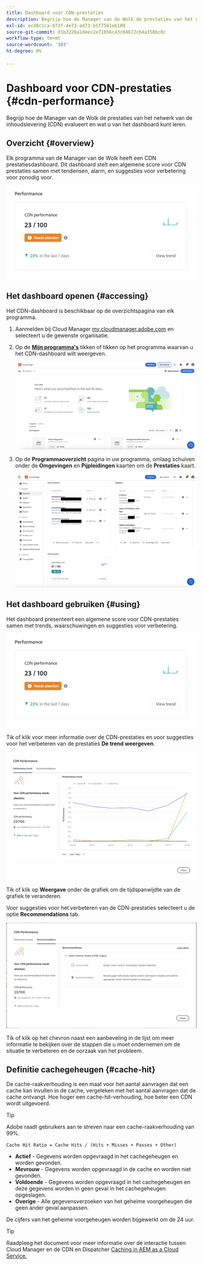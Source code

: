 ```yaml
---
title: Dashboard voor CDN-prestaties
description: Begrijp hoe de Manager van de Wolk de prestaties van het netwerk van de inhoudslevering (CDN) evalueert en wat u van het dashboard kunt leren.
exl-id: ecd8c1ca-873f-4e73-ad73-b5f7561eb109
source-git-commit: d1b2226a1deec2e71056c43c84672cb4a358bc8c
workflow-type: tm+mt
source-wordcount: '383'
ht-degree: 0%

---
```


# Dashboard voor CDN-prestaties {#cdn-performance}

Begrijp hoe de Manager van de Wolk de prestaties van het netwerk van de inhoudslevering (CDN) evalueert en wat u van het dashboard kunt leren.

## Overzicht {#overview}

Elk programma van de Manager van de Wolk heeft een CDN prestatiesdashboard. Dit dashboard stelt een algemene score voor CDN prestaties samen met tendensen, alarm, en suggesties voor verbetering voor zonodig voor.

![CDN-prestatiedashboard](assets/cdn-performance-dashboard.png)

## Het dashboard openen {#accessing}

Het CDN-dashboard is beschikbaar op de overzichtspagina van elk programma.

1. Aanmelden bij Cloud Manager [my.cloudmanager.adobe.com](https://my.cloudmanager.adobe.com/) en selecteert u de gewenste organisatie.

1. Op de **[Mijn programma&#39;s](/help/implementing/cloud-manager/navigation.md#my-programs)** tikken of tikken op het programma waarvan u het CDN-dashboard wilt weergeven.

   ![Pagina Mijn programma&#39;s](assets/my-programs.png)

1. Op de **Programmaoverzicht** pagina in uw programma, omlaag schuiven onder de **Omgevingen** en **Pijpleidingen** kaarten om de **Prestaties** kaart.

   ![Prestaties](assets/cdn-performance-overview.png)

## Het dashboard gebruiken {#using}

Het dashboard presenteert een algemene score voor CDN-prestaties samen met trends, waarschuwingen en suggesties voor verbetering.

![CDN-prestatiedashboard](assets/cdn-performance-dashboard.png)

Tik of klik voor meer informatie over de CDN-prestaties en voor suggesties voor het verbeteren van de prestaties **De trend weergeven**.

![Prestatieontwikkeling](assets/cdn-performance-trend.png)

Tik of klik op **Weergave** onder de grafiek om de tijdspanwijdte van de grafiek te veranderen.

Voor suggesties voor het verbeteren van de CDN-prestaties selecteert u de optie **Recommendations** tab.

![CDN-aanbevelingen](assets/cdn-performance-recommendations.png)

Tik of klik op het chevron naast een aanbeveling in de lijst om meer informatie te bekijken over de stappen die u moet ondernemen om de situatie te verbeteren en de oorzaak van het probleem.

## Definitie cachegeheugen {#cache-hit}

De cache-raakverhouding is een maat voor het aantal aanvragen dat een cache kan invullen in de cache, vergeleken met het aantal aanvragen dat de cache ontvangt. Hoe hoger een cache-hit-verhouding, hoe beter een CDN wordt uitgevoerd.

>[!TIP]
>
>Adobe raadt gebruikers aan te streven naar een cache-raakverhouding van 99%.

```text
Cache Hit Ratio = Cache Hits / (Hits + Misses + Passes + Other)
```

* **Actief** - Gegevens worden opgevraagd in het cachegeheugen en worden gevonden.
* **Mevrouw** - Gegevens worden opgevraagd in de cache en worden niet gevonden.
* **Voldoende** - Gegevens worden opgevraagd in het cachegeheugen en deze gegevens worden in geen geval in het cachegeheugen opgeslagen.
* **Overige** - Alle gegevensverzoeken van het geheime voorgeheugen die geen ander geval aanpassen.

De cijfers van het geheime voorgeheugen worden bijgewerkt om de 24 uur.

>[!TIP]
>
>Raadpleeg het document voor meer informatie over de interactie tussen Cloud Manager en de CDN en Dispatcher [Caching in AEM as a Cloud Service.](/help/implementing/dispatcher/caching.md)
